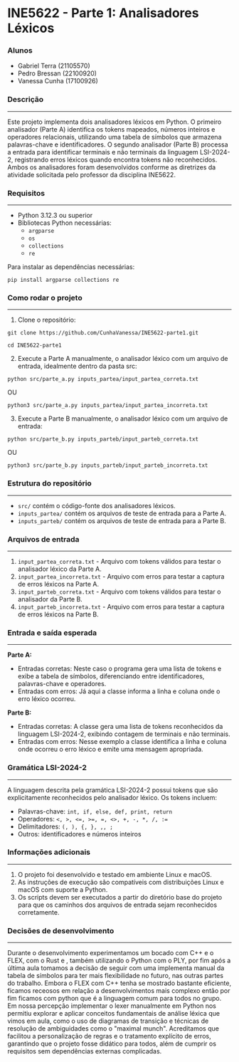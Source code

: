 # INE5622 - Parte 1: Analisadores Léxicos 

### Alunos
- Gabriel Terra (21105570)
- Pedro Bressan (22100920)
- Vanessa Cunha (17100926)

### Descrição
---------
Este projeto implementa dois analisadores léxicos em Python. O primeiro analisador (Parte A) identifica os tokens mapeados, números inteiros e operadores relacionais, utilizando uma tabela de símbolos que armazena palavras-chave e identificadores. O segundo analisador (Parte B) processa a entrada para identificar terminais e não terminais da linguagem LSI-2024-2, registrando erros léxicos quando encontra tokens não reconhecidos. Ambos os analisadores foram desenvolvidos conforme as diretrizes da atividade solicitada pelo professor da disciplina INE5622.


### Requisitos
----------
- Python 3.12.3 ou superior
- Bibliotecas Python necessárias:
  - `argparse`
  - `os`
  - `collections`
  - `re`

Para instalar as dependências necessárias:

`pip install argparse collections re`

### Como rodar o projeto
--------------------
1. Clone o repositório:

`git clone https://github.com/CunhaVanessa/INE5622-parte1.git`

`cd INE5622-parte1`

2. Execute a Parte A manualmente, o analisador léxico com um arquivo de entrada, idealmente dentro da pasta src:

`python src/parte_a.py inputs_partea/input_partea_correta.txt`
         
OU

`python3 src/parte_a.py inputs_partea/input_partea_incorreta.txt`

3. Execute a Parte B manualmente, o analisador léxico com um arquivo de entrada:

`python src/parte_b.py inputs_parteb/input_parteb_correta.txt`
         
OU

`python3 src/parte_b.py inputs_parteb/input_parteb_incorreta.txt`

### Estrutura do repositório
------------------------
- `src/` contém o código-fonte dos analisadores léxicos.
- `inputs_partea/` contém os arquivos de teste de entrada para a Parte A.
- `inputs_parteb/` contém os arquivos de teste de entrada para a Parte B.

### Arquivos de entrada
-------------------
1. `input_partea_correta.txt` - Arquivo com tokens válidos para testar o analisador léxico da Parte A.
2. `input_partea_incorreta.txt` - Arquivo com erros para testar a captura de erros léxicos na Parte A.
3. `input_parteb_correta.txt` - Arquivo com tokens válidos para testar o analisador da Parte B.
4. `input_parteb_incorreta.txt` - Arquivo com erros para testar a captura de erros léxicos na Parte B.

### Entrada e saída esperada
------------------------
**Parte A:**
- Entradas corretas: Neste caso o programa gera uma lista de tokens e exibe a tabela de símbolos, diferenciando entre identificadores, palavras-chave e operadores.
- Entradas com erros: Já aqui a classe informa a linha e coluna onde o erro léxico ocorreu.

**Parte B:**
- Entradas corretas: A classe gera uma lista de tokens reconhecidos da linguagem LSI-2024-2, exibindo contagem de terminais e não terminais.
- Entradas com erros: Nesse exemplo a classe identifica a linha e coluna onde ocorreu o erro léxico e emite uma mensagem apropriada.

### Gramática LSI-2024-2
---------------------
A linguagem descrita pela gramática LSI-2024-2 possui tokens que são explicitamente reconhecidos pelo analisador léxico. Os tokens incluem:

- Palavras-chave: `int, if, else, def, print, return`
- Operadores: `<, >, <=, >=, =, <>, +, -, *, /, :=`
- Delimitadores: `(, ), {, }, ,, ;`
- Outros: identificadores e números inteiros

### Informações adicionais
---------------------
1. O projeto foi desenvolvido e testado em ambiente Linux e macOS.
2. As instruções de execução são compatíveis com distribuições Linux e macOS com suporte a Python.
3. Os scripts devem ser executados a partir do diretório base do projeto para que os caminhos dos arquivos de entrada sejam reconhecidos corretamente.

### Decisões de desenvolvimento
---------------------
Durante o desenvolvimento experimentamos um bocado com C++ e o FLEX, com o Rust e , também utilizando o Python com o PLY, por fim após a última aula tomamos a decisão de seguir com uma implementa manual da tabela de símbolos para ter mais flexibilidade no futuro, nas outras partes do trabalho. Embora o FLEX com C++ tenha se mostrado bastante eficiente, ficamos receosos em relação a desenvolvimentos mais complexo então por fim ficamos com python que é a linguagem comum para todos no grupo.
Em nossa percepção implementar o lexer manualmente em Python nos permitiu explorar e aplicar conceitos fundamentais de análise léxica que vimos em aula, como o uso de diagramas de transição e técnicas de resolução de ambiguidades como o "maximal munch". Acreditamos que facilitou a personalização de regras e o tratamento explícito de erros, garantindo que o projeto fosse didático para todos, além de cumprir os requisitos sem dependências externas complicadas.